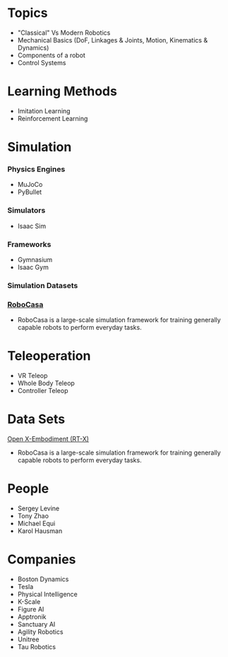 # Topics

- "Classical" Vs Modern Robotics
- Mechanical Basics (DoF, Linkages & Joints, Motion, Kinematics & Dynamics)
- Components of a robot
- Control Systems

# Learning Methods
- Imitation Learning
- Reinforcement Learning

# Simulation

### Physics Engines
- MuJoCo
- PyBullet

### Simulators
- Isaac Sim

### Frameworks
- Gymnasium
- Isaac Gym

### Simulation Datasets

### [RoboCasa](https://robocasa.ai/)
- RoboCasa is a large-scale simulation framework for training generally capable robots to perform everyday tasks.

# Teleoperation
- VR Teleop
- Whole Body Teleop
- Controller Teleop

# Data Sets

[Open X-Embodiment (RT-X)](https://robotics-transformer-x.github.io/)
- RoboCasa is a large-scale simulation framework for training generally capable robots to perform everyday tasks.

# People

- Sergey Levine
- Tony Zhao
- Michael Equi
- Karol Hausman

# Companies

- Boston Dynamics
- Tesla
- Physical Intelligence
- K-Scale
- Figure AI
- Apptronik
- Sanctuary AI
- Agility Robotics
- Unitree
- Tau Robotics




